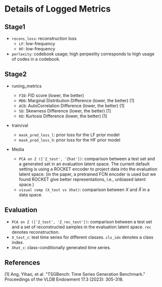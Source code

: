 # Details of Logged Metrics


## Stage1

* `recons_loss`: reconstruction loss
    * `LF`: low-frequency
    * `HF`: low-frequency
* `perlexity`: codebook usage; high perpexlity corresponds to high usage of codes in a codebook.




## Stage2

* runing_metrics
    * `FID`: FID score (lower, the better)
    * `MDD`: Marginal Distribution Difference (lower, the better) [1]
    * `ACD`: AutoCorrelation Difference (lower, the better) [1]
    * `SD`: Skewness Difference (lower, the better) [1]
    * `KD`: Kurtosis Difference (lower, the better) [1]

* train/val
    * `mask_pred_loss_l`: prior loss for the LF prior model
    * `mask_pred_loss_h`: prior loss for the HF prior model

* Media
    * `PCA on Z (['Z_test', 'Zhat'])`: comparison between a test set and a generated set in an evaluation latent space. The current default setting is using a ROCKET encoder to project data into the evaluation latent space. (in the paper, a pretrained FCN encoder is used but we found ROCKET give better representations, i.e., unbiased latent space.)
    * `visual comp (X_test vs Xhat)`: comparison between $X$ and $\hat{X}$ in a data space.


## Evaluation

* `PCA on Z (['Z_test', 'Z_rec_test'])`: comparison between a test set and a set of reconstructed samples in the evaluation latent space. `rec` denotes reconstruction.
* `X_test_c`: test time series for different classes. `cls_idx` denotes a class index.
* `Xhat_c`: class-conditionally generated time series.




## References
[1] Ang, Yihao, et al. "TSGBench: Time Series Generation Benchmark." Proceedings of the VLDB Endowment 17.3 (2023): 305-318.